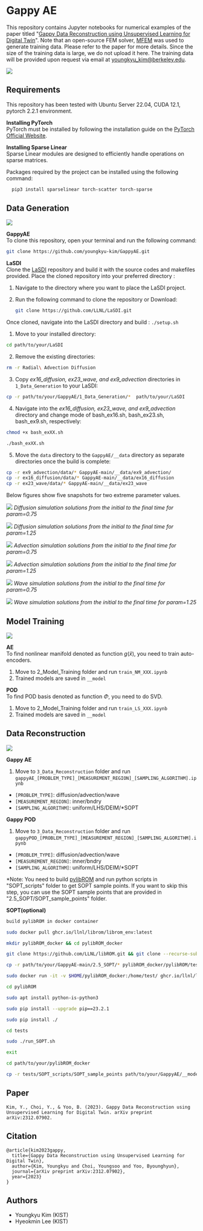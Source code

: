 # Gappy AE

This repository contains Jupyter notebooks for numerical examples of the paper titled "[Gappy Data Reconstruction using Unsupervised Learning for Digital Twin](https://arxiv.org/abs/2312.07902)".
Note that an open-source FEM solver, [MFEM](https://mfem.org/) was used to generate training data. Please refer to the paper for more details. Since the size of the training data is large, we do not upload it here. The training data will be provided upon request via email at youngkyu_kim@berkeley.edu.

![](imgs/gappyAE_ani.gif)

<!-- # Usage -->
## Requirements

This repository has been tested with Ubuntu Server 22.04, CUDA 12.1, pytorch 2.2.1 environment.

**Installing PyTorch**  
PyTorch must be installed by following the installation guide on the [PyTorch Official Website](https://pytorch.org/). 

**Installing Sparse Linear**  
Sparse Linear modules are designed to efficiently handle operations on sparse matrices. 

Packages required by the project can be installed using the following command:

 ```bash
   pip3 install sparselinear torch-scatter torch-sparse
 ```

## Data Generation
![](imgs/data_generation.png)

**GappyAE**  
To clone this repository, open your terminal and run the following command:
```bash
git clone https://github.com/youngkyu-kim/GappyAE.git
```

**LaSDI**  
Clone the [LaSDI](https://github.com/LLNL/LaSDI) repository and build it with the source codes and makefiles provided. Place the cloned repository into your preferred directory :

1. Navigate to the directory where you want to place the LaSDI project.  
2. Run the following command to clone the repository or Download:

   ```bash
   git clone https://github.com/LLNL/LaSDI.git
   ```
  
Once cloned, navigate into the LaSDI directory and build : `./setup.sh` 

1. Move to your installed directory: 
```bash
cd path/to/your/LaSDI
```

2. Remove the existing directories: 
```bash
rm -r Radial\ Advection Diffusion
```

3. Copy *ex16_diffusion, ex23_wave, and ex9_advection* directories in `1_Data_Generation` to your LaSDI: 
```bash
cp -r path/to/your/GappyAE/1_Data_Generation/*  path/to/your/LaSDI
```

4. Navigate into the *ex16_diffusion, ex23_wave, and ex9_advection* directory and change mode of bash_ex16.sh, bash_ex23.sh, bash_ex9.sh, respectively:
```bash
chmod +x bash_exXX.sh

./bash_exXX.sh
```

5. Move the `data` directory to the `GappyAE/__data` directory as separate directories once the build is complete:
```bash
cp -r ex9_advection/data/* GappyAE-main/__data/ex9_advection/
cp -r ex16_diffusion/data/* GappyAE-main/__data/ex16_diffusion
cp -r ex23_wave/data/* GappyAE-main/__data/ex23_wave
```
Below figures show five snapshots for two extreme parameter values.

![](imgs/diffusion_mu1_sol.png)
*Diffusion simulation solutions from the initial to the final time for param=0.75*

![](imgs/diffusion_mu2_sol.png)
*Diffusion simulation solutions from the initial to the final time for param=1.25*

![](imgs/advection_mu1_sol.png)
*Advection simulation solutions from the initial to the final time for param=0.75*

![](imgs/advection_mu2_sol.png)
*Advection simulation solutions from the initial to the final time for param=1.25*

![](imgs/wave_mu1_sol.png)
*Wave simulation solutions from the initial to the final time for param=0.75*

![](imgs/wave_mu2_sol.png)
*Wave simulation solutions from the initial to the final time for param=1.25*

<!-- ## Data Generation
![](imgs/data_generation.png)

1. Build [LaSDI](https://github.com/LLNL/LaSDI) or [MFEM](https://mfem.org/) with souce codes and makefiles located in "1_Data_Generation" folder.
    - Example 9 (Advection Problem)
    - Example 16 (Diffusion Problem)
    - Example 23 (Wave Problem)
2. Run shell scripts in "1_Data_Generation" folder to generate training data.   -->

<!-- Below figures show five snapshots for two extreme parameter values.

![](imgs/diffusion_mu1_sol.png)
*Diffusion simulation solutions from the initial to the final time for param=0.75*

![](imgs/diffusion_mu2_sol.png)
*Diffusion simulation solutions from the initial to the final time for param=1.25*

![](imgs/advection_mu1_sol.png)
*Advection simulation solutions from the initial to the final time for param=0.75*

![](imgs/advection_mu2_sol.png)
*Advection simulation solutions from the initial to the final time for param=1.25*

![](imgs/wave_mu1_sol.png)
*Wave simulation solutions from the initial to the final time for param=0.75*

![](imgs/wave_mu2_sol.png)
*Wave simulation solutions from the initial to the final time for param=1.25* -->

## Model Training 
![](imgs/model_training.png)


**AE**  
To find nonlinear manifold denoted as function $g(\hat{x})$, you need to train auto-encoders.

1. Move to 2_Model_Training folder and run `train_NM_XXX.ipynb`
2. Trained models are saved in `__model`

**POD**  
To find POD basis denoted as function $\Phi$, you need to do SVD.

1. Move to 2_Model_Training folder and run `train_LS_XXX.ipynb`
2. Trained models are saved in `__model`

## Data Reconstruction
![](imgs/data_reconstruction.png)


**Gappy AE**
1. Move to `3_Data_Reconstruction` folder and run `gappyAE_[PROBLEM_TYPE]_[MEASUREMENT_REGION]_[SAMPLING_ALGORITHM].ipynb`

- `[PROBLEM_TYPE]`: diffusion/advection/wave
- `[MEASUREMENT_REGION]`: inner/bndry
- `[SAMPLING_ALGORITHM]`: uniform/LHS/DEIM/*SOPT

**Gappy POD**
1. Move to `3_Data_Reconstruction` folder and run `gappyPOD_[PROBLEM_TYPE]_[MEASUREMENT_REGION]_[SAMPLING_ALGORITHM].ipynb`

- `[PROBLEM_TYPE]`: diffusion/advection/wave
- `[MEASUREMENT_REGION]`: inner/bndry
- `[SAMPLING_ALGORITHM]`: uniform/LHS/DEIM/*SOPT

*Note: You need to build [pylibROM](https://github.com/LLNL/pylibROM) and run python scripts in "SOPT_scripts" folder to get SOPT sample points. If you want to skip this step, you can use the SOPT sample points that are provided in "2.5_SOPT/SOPT_sample_points" folder.

**SOPT(optional)**
```bash
build pylibROM in docker container

sudo docker pull ghcr.io/llnl/librom/librom_env:latest

mkdir pylibROM_docker && cd pylibROM_docker

git clone https://github.com/LLNL/libROM.git && git clone --recurse-submodules https://github.com/llnl/pylibROM.git

cp -r path/to/your/GappyAE-main/2.5_SOPT/* pylibROM_docker/pylibROM/tests

sudo docker run -it -v $HOME/pylibROM_docker:/home/test/ ghcr.io/llnl/librom/librom_env:latest

cd pylibROM

sudo apt install python-is-python3

sudo pip install --upgrade pip==23.2.1

sudo pip install ./

cd tests

sudo ./run_SOPT.sh

exit

cd path/to/your/pylibROM_docker

cp -r tests/SOPT_scripts/SOPT_sample_points path/to/your/GappyAE/__model
```



## Paper
```
Kim, Y., Choi, Y., & Yoo, B. (2023). Gappy Data Reconstruction using Unsupervised Learning for Digital Twin. arXiv preprint arXiv:2312.07902.
```

## Citation
```
@article{kim2023gappy,
  title={Gappy Data Reconstruction using Unsupervised Learning for Digital Twin},
  author={Kim, Youngkyu and Choi, Youngsoo and Yoo, Byounghyun},
  journal={arXiv preprint arXiv:2312.07902},
  year={2023}
}
```

## Authors
- Youngkyu Kim (KIST)
- Hyeokmin Lee (KIST)
